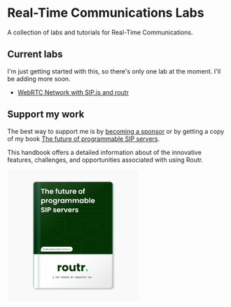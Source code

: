 # Real-Time Communications Labs

A collection of labs and tutorials for Real-Time Communications.

## Current labs

I'm just getting started with this, so there's only one lab at the moment. I'll be adding more soon.

- [WebRTC Network with SIP.js and routr](webrtc-sipjs-routr/README.md)

## Support my work

The best way to support me is by [becoming a sponsor](https://github.com/sponsors/psanders) or by getting a copy of my book [The future of programmable SIP servers](https://fonoster.gumroad.com/l/the-future-of-programmable-sip-servers).

This handbook offers a detailed information about of the innovative features, challenges, and opportunities associated with using Routr.

<a href="https://fonoster.gumroad.com/l/the-future-of-programmable-sip-servers">
<img src="https://raw.githubusercontent.com/psanders/psanders/master/book.png" width="300px"></a>
